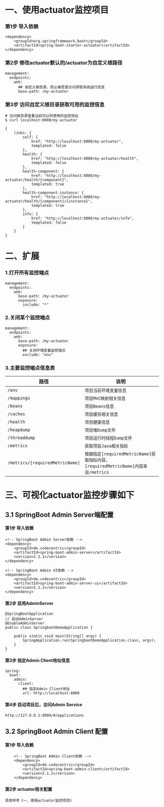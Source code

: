 # 一、使用actuator监控项目
### 第1步 导入依赖
    <dependency>
        <groupId>org.springframework.boot</groupId>
        <artifactId>spring-boot-starter-actuator</artifactId>
    </dependency>
### 第2步 修改actuator默认的/actuator为自定义根路径
    management:
      endpoints:
        web:
          ## 自定义根目录，防止被恶意访问获取系统运行信息
          base-path: /my-actuator
### 第3步 访问自定义根目录获取可用的监控信息
    # 访问根目录查看当前可以供使用的监控地址 
    $ curl localhost:8080/my-actuator
    
    {
        links: {
            self: {
                href: "http://localhost:8080/my-actuator",
                templated: false
            },
            health: {
                href: "http://localhost:8080/my-actuator/health",
                templated: false
            },
            health-component: {
                href: "http://localhost:8080/my-actuator/health/{component}",
                templated: true
            },
            health-component-instance: {
                href: "http://localhost:8080/my-actuator/health/{component}/{instance}",
                templated: true
            },
            info: {
                href: "http://localhost:8080/my-actuator/info",
                templated: false
            }
        }
    }   

# 二、扩展
### 1.打开所有监控端点
    management:
      endpoints:
        web:
          base-path: /my-actuator
          exposure:
            include: "*"   
   
### 2.关闭某个监控端点
    management:
      endpoints:
        web:
          base-path: /my-actuator
          exposure:
            ## 关闭环境变量监控端点
            exclude: "env"   
   
### 3.主要监控端点信息表
   |路径|说明|
   |-----| -----|
   |`/env`|`项目当前环境变量信息`|
   |`/mappings`|`项目MVC映射相关信息`|
   |`/beans`|`项目Beans信息`|
   |`/caches`|`项目缓存相关信息`|
   |`/health`|`项目健康信息`|
   |`/heapdump`|`项目堆Dump文件`|
   |`/threaddump`|`项目运行时线程Dump文件`|
   |`/metrics`|`获取项目Java相关指标`|
   |`/metrics/[requiredMetricName]`|`根据指定[requiredMetricName]获取指标内容，[requiredMetricName]内容来自/metrics`|

# 三、可视化actuator监控步骤如下
## 3.1 SpringBoot Admin Server端配置
#### 第1步 导入依赖
    <!-- SpringBoot Admin Server依赖 -->
    <dependency>
        <groupId>de.codecentric</groupId>
        <artifactId>spring-boot-admin-server</artifactId>
        <version>2.1.1</version>
    </dependency>

    <!-- SpringBoot Admin UI依赖 -->
    <dependency>
        <groupId>de.codecentric</groupId>
        <artifactId>spring-boot-admin-server-ui</artifactId>
        <version>2.1.1</version>
    </dependency>
#### 第2步 启用AdminServer
    @SpringBootApplication
    // 启动AdminServer
    @EnableAdminServer
    public class SpringbootDemoApplication {
    
        public static void main(String[] args) {
            SpringApplication.run(SpringbootDemoApplication.class, args);
        }
    }
#### 第3步 指定Admin Client地址信息
    spring:
      boot:
        admin:
          client:
            ## 指定Admin Client地址
            url: http://localhost:8080
#### 第4步 启动项目后，访问Admin Service
    http://127.0.0.1:8080/#/applications
## 3.2 SpringBoot Admin Client 配置
#### 第1步 导入依赖
        <!-- SpringBoot Admin Client依赖 -->
        <dependency>
            <groupId>de.codecentric</groupId>
            <artifactId>spring-boot-admin-client</artifactId>
            <version>2.1.1</version>
        </dependency>
#### 第2步 actuator相关配置
    具体参考《一、使用actuator监控项目》
